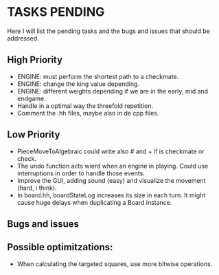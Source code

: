 # TASKS PENDING

Here I will list the pending tasks and the bugs and issues that should be addressed.

## High Priority

* ENGINE: must perform the shortest path to a checkmate.
* ENGINE: change the king value  depending.
* ENGINE: different weights depending if we are in the early, mid and endgame.
* Handle in a optimal way the threefold repetition.
* Comment the .hh files, maybe also in de cpp files.

## Low Priority

* PieceMoveToAlgebraic could write also # and + if is checkmate or check.
* The undo function acts wierd when an engine in playing. Could use interruptions in order to handle those events.
* Improve the GUI, adding sound (easy) and visualize the movement (hard, i think).
* In board.hh, boardStateLog increases its size in each turn. It might cause huge delays when duplicating a Board instance.

## Bugs and issues

## Possible optimitzations:

* When calculating the targeted squares, use more bitwise operations.